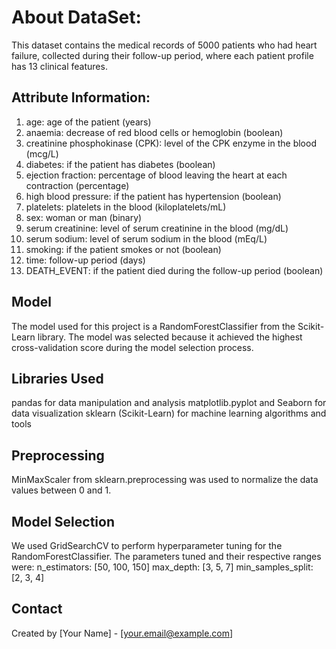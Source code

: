 # About DataSet:
This dataset contains the medical records of 5000 patients who had heart failure, collected during their follow-up period, where each patient profile has 13 clinical features.

## Attribute Information:
  1) age: age of the patient (years)
  2) anaemia: decrease of red blood cells or hemoglobin (boolean)
  3) creatinine phosphokinase (CPK): level of the CPK enzyme in the blood (mcg/L)
  4) diabetes: if the patient has diabetes (boolean)
  5) ejection fraction: percentage of blood leaving the heart at each contraction (percentage)
  6) high blood pressure: if the patient has hypertension (boolean)
  7) platelets: platelets in the blood (kiloplatelets/mL)
  8) sex: woman or man (binary)
  9) serum creatinine: level of serum creatinine in the blood (mg/dL)
  10) serum sodium: level of serum sodium in the blood (mEq/L)
  11) smoking: if the patient smokes or not (boolean)
  12) time: follow-up period (days)
  13) DEATH_EVENT: if the patient died during the follow-up period (boolean)

## Model
  The model used for this project is a RandomForestClassifier from the Scikit-Learn library. The model was selected because it achieved the highest cross-validation score during the model selection process.

## Libraries Used
  pandas for data manipulation and analysis
  matplotlib.pyplot and Seaborn for data visualization
  sklearn (Scikit-Learn) for machine learning algorithms and tools
## Preprocessing
  MinMaxScaler from sklearn.preprocessing was used to normalize the data values between 0 and 1.

## Model Selection
We used GridSearchCV to perform hyperparameter tuning for the RandomForestClassifier. The parameters tuned and their respective ranges were:
  n_estimators: [50, 100, 150]
  max_depth: [3, 5, 7]
  min_samples_split: [2, 3, 4]
  
## Contact 
Created by [Your Name] - [your.email@example.com]
